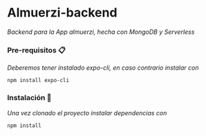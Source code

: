 # Almuerzi-backend

_Backend para la App almuerzi, hecha con MongoDB y Serverless_

### Pre-requisitos 📋

_Deberemos tener instalado expo-cli, en caso contrario instalar con_
```
npm install expo-cli
```

### Instalación 🔧

_Una vez clonado el proyecto instalar dependencias con_

```
npm install
```
